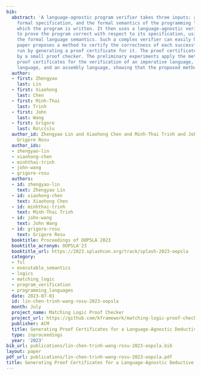 ```yaml
---
bib:
  abstract: 'A language-agnostic program verifier takes three inputs: a program, its
    formal specification, and the formal semantics of the programming language in
    which the program is written. It then uses a language-agnostic verification algorithm
    to prove the program correct with respect to its specification, using directly
    the formal language semantics. Such a complex verifier can easily have bugs. This
    paper proposes a method to certify the correctness of each successful verification
    run by generating a proof certificate for it. The proof certificate can be checked
    by a small proof checker. The preliminary experiments apply the method to generate
    proof certificates for the verification of an imperative language, a functional
    language, and an assembly language, showing that the proposed method is language-agnostic.'
  author:
  - first: Zhengyao
    last: Lin
  - first: Xiaohong
    last: Chen
  - first: Minh-Thai
    last: Trinh
  - first: John
    last: Wang
  - first: Grigore
    last: Ro\c{s}u
  author_id: Zhengyao Lin and Xiaohong Chen and Minh-Thai Trinh and John Wang and
    Grigore Rosu
  author_ids:
  - zhengyao-lin
  - xiaohong-chen
  - minhthai-trinh
  - john-wang
  - grigore-rosu
  authors:
  - id: zhengyao-lin
    text: Zhengyao Lin
  - id: xiaohong-chen
    text: Xiaohong Chen
  - id: minhthai-trinh
    text: Minh-Thai Trinh
  - id: john-wang
    text: John Wang
  - id: grigore-rosu
    text: Grigore Rosu
  booktitle: Proceedings of OOPSLA 2023
  booktitle_acronym: OOPSLA'23
  booktitle_url: https://2023.splashcon.org/track/splash-2023-oopsla
  category:
  - fsl
  - executable_semantics
  - logics
  - matching_logic
  - program_verification
  - programming_languages
  date: 2023-07-01
  id: lin-chen-trinh-wang-rosu-2023-oopsla
  month: July
  project_name: Matching Logic Proof Checker
  project_url: https://github.com/kframework/matching-logic-proof-checker
  publisher: ACM
  title: Generating Proof Certificates for a Language-Agnostic Deductive Program Verifier
  type: inproceedings
  year: '2023'
bib_url: publications/lin-chen-trinh-wang-rosu-2023-oopsla.bib
layout: paper
pdf_url: publications/lin-chen-trinh-wang-rosu-2023-oopsla.pdf
title: Generating Proof Certificates for a Language-Agnostic Deductive Program Verifier
---
```

